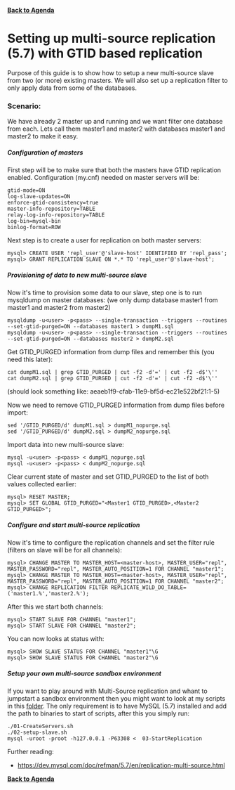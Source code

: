 **[Back to Agenda](./../README.md)**

# Setting up multi-source replication (5.7) with GTID based replication

Purpose of this guide is to show how to setup a new multi-source slave from two (or more) existing masters.
We will also set up a replication filter to only apply data from some of the databases.

### Scenario:
We have already 2 master up and running and we want filter one database from each.
Lets call them master1 and master2 with databases master1 and master2 to make it easy.

##### Configuration of masters
First step will be to make sure that both the masters have GTID replication enabled.
Configuration (my.cnf) needed on master servers will be:
```
gtid-mode=ON
log-slave-updates=ON
enforce-gtid-consistency=true
master-info-repository=TABLE
relay-log-info-repository=TABLE
log-bin=mysql-bin
binlog-format=ROW
```

Next step is to create a user for replication on both master servers:
```
mysql> CREATE USER 'repl_user'@'slave-host' IDENTIFIED BY 'repl_pass';
mysql> GRANT REPLICATION SLAVE ON *.* TO 'repl_user'@'slave-host';
```

##### Provisioning of data to new multi-source slave

Now it's time to provision some data to our slave, step one is to run mysqldump on master databases:
(we only dump database master1 from master1 and master2 from master2)
```
mysqldump -u<user> -p<pass> --single-transaction --triggers --routines --set-gtid-purged=ON --databases master1 > dumpM1.sql
mysqldump -u<user> -p<pass> --single-transaction --triggers --routines --set-gtid-purged=ON --databases master2 > dumpM2.sql
```
Get GTID_PURGED information from dump files and remember this (you need this later):
```
cat dumpM1.sql | grep GTID_PURGED | cut -f2 -d'=' | cut -f2 -d$'\''
cat dumpM2.sql | grep GTID_PURGED | cut -f2 -d'=' | cut -f2 -d$'\''
```
(should look something like: aeaeb1f9-cfab-11e9-bf5d-ec21e522bf21:1-5)

Now we need to remove GTID_PURGED information from dump files before import:
```
sed '/GTID_PURGED/d' dumpM1.sql > dumpM1_nopurge.sql
sed '/GTID_PURGED/d' dumpM2.sql > dumpM2_nopurge.sql
```
Import data into new multi-source slave:
```
mysql -u<user> -p<pass> < dumpM1_nopurge.sql
mysql -u<user> -p<pass> < dumpM2_nopurge.sql
```
Clear current state of master and set GTID_PURGED to the list of both values collected earlier:
```
mysql> RESET MASTER;
mysql> SET GLOBAL GTID_PURGED="<Master1 GTID_PURGED>,<Master2 GTID_PURGED>";
```

##### Configure and start multi-source replication

Now it's time to configure the replication channels and set the filter rule (filters on slave will be for all channels):
```
mysql> CHANGE MASTER TO MASTER_HOST=<master-host>, MASTER_USER="repl", MASTER_PASSWORD="repl", MASTER_AUTO_POSITION=1 FOR CHANNEL "master1";
mysql> CHANGE MASTER TO MASTER_HOST=<master-host>, MASTER_USER="repl", MASTER_PASSWORD="repl", MASTER_AUTO_POSITION=1 FOR CHANNEL "master2";
mysql> CHANGE REPLICATION FILTER REPLICATE_WILD_DO_TABLE=('master1.%','master2.%');
```
After this we start both channels: 
``` 
mysql> START SLAVE FOR CHANNEL "master1";
mysql> START SLAVE FOR CHANNEL "master2";
```
You can now looks at status with:
```
mysql> SHOW SLAVE STATUS FOR CHANNEL "master1"\G
mysql> SHOW SLAVE STATUS FOR CHANNEL "master2"\G
```

##### Setup your own multi-source sandbox environment

If you want to play around with Multi-Source replication and whant to jumpstart a sandbox environment then you might want to look at my scripts in this [folder](/multi-source).
The only requirement is to have MySQL (5.7) installed and add the path to binaries to start of scripts, after this you simply run:
```
./01-CreateServers.sh
./02-setup-slave.sh
mysql -uroot -proot -h127.0.0.1 -P63308 <  03-StartReplication
```

Further reading:
* https://dev.mysql.com/doc/refman/5.7/en/replication-multi-source.html


**[Back to Agenda](./../README.md)**
